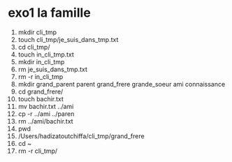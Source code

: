 # exo1 la famille
1. mkdir cli_tmp
2. touch cli_tmp/je_suis_dans_tmp.txt
3. cd cli_tmp/
4. touch in_cli_tmp.txt
5. mkdir in_cli_tmp
6. rm je_suis_dans_tmp.txt
7. rm -r in_cli_tmp
8. mkdir grand_parent parent grand_frere grande_soeur ami connaissance
9. cd grand_frere/
10. touch bachir.txt
11. mv bachir.txt ../ami
12. cp -r ../ami ../paren
13. rm  ../ami/bachir.txt
14. pwd
15. /Users/hadizatoutchiffa/cli_tmp/grand_frere
16. cd ~
17. rm -r cli_tmp/